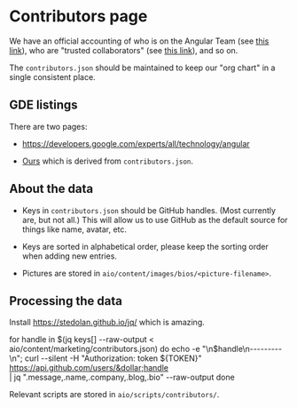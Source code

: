 # Contributors page

We have an official accounting of who is on the Angular Team \(see [this link](/about?group=Angular)\), who are "trusted collaborators" \(see [this link](/about?group=Collaborators)\), and so on.

The `contributors.json` should be maintained to keep our "org chart" in a single consistent place.

## GDE listings

There are two pages:

*   https://developers.google.com/experts/all/technology/angular
    <!-- gkalpak: That URL doesn't seem to work anymore. New URL: https://developers.google.com/programs/experts/directory/ (?) -->

*   [Ours](/about?group=GDE) which is derived from `contributors.json`.

## About the data

*   Keys in `contributors.json` should be GitHub handles. \(Most currently are, but not all.\)
    This will allow us to use GitHub as the default source for things like name, avatar, etc.

*   Keys are sorted in alphabetical order, please keep the sorting order when adding new entries.
*   Pictures are stored in `aio/content/images/bios/<picture-filename>`.

## Processing the data

Install https://stedolan.github.io/jq/ which is amazing.

<code-example format="shell" language="shell">

for handle in &dollar;(jq keys[] --raw-output &lt; aio/content/marketing/contributors.json)
do echo -e "\n&dollar;handle\n---------\n"; curl --silent -H "Authorization: token &dollar;{TOKEN}" https://api.github.com/users/&dollar;handle \
 &verbar; jq ".message,.name,.company,.blog,.bio" --raw-output
done

</code-example>

Relevant scripts are stored in `aio/scripts/contributors/`.
